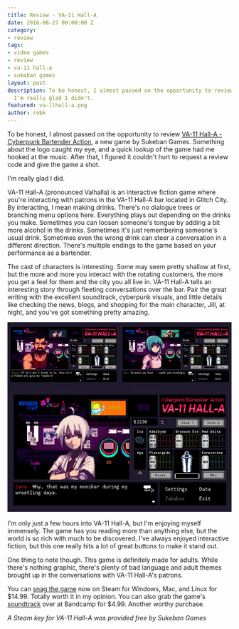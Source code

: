 ```yaml
---
title: Review - VA-11 Hall-A
date: 2016-06-27 00:00:00 Z
category:
- review
tags:
- video games
- review
- va-11 hall-a
- sukeban games
layout: post
description: To be honest, I almost passed on the opportunity to review VA-11 Hall-A.
  I'm really glad I didn't.
featured: va-llhall-a.png
author: robk
---
```


To be honest, I almost passed on the opportunity to review [VA-11 Hall-A - Cyberpunk Bartender Action](http://waifubartending.com), a new game by Sukeban Games. Something about the logo caught my eye, and a quick lookup of the game had me hooked at the music. After that, I figured it couldn't hurt to request a review code and give the game a shot.

I'm really glad I did.

VA-11 Hall-A (pronounced Valhalla) is an interactive fiction game where you're interacting with patrons in the VA-11 Hall-A bar located in Glitch City. By interacting, I mean making drinks. There's no dialogue trees or branching menu options here. Everything plays out depending on the drinks you make. Sometimes you can loosen someone's tongue by adding a bit more alcohol in the drinks. Sometimes it's just remembering someone's usual drink. Sometimes even the wrong drink can steer a conversation in a different direction. There's multiple endings to the game based on your performance as a bartender.

The cast of characters is interesting. Some may seem pretty shallow at first, but the more and more you interact with the rotating customers, the more you get a feel for them and the city you all live in. VA-11 Hall-A tells an interesting story through fleeting conversations over the bar. Pair the great writing with the excellent soundtrack, cyberpunk visuals, and little details like checking the news, blogs, and shopping for the main character, Jill, at night, and you've got something pretty amazing.

![VA-11 Hall A Screens](/images/va11halla.png)

I'm only just a few hours into VA-11 Hall-A, but I'm enjoying myself immensely. The game has you reading more than anything else, but the world is so rich with much to be discovered. I've always enjoyed interactive fiction, but this one really hits a lot of great buttons to make it stand out.

One thing to note though. This game is definitely made for adults. While there's nothing graphic, there's plenty of bad language and adult themes brought up in the conversations with VA-11 Hall-A's patrons.

You can [snag the game](http://store.steampowered.com/app/447530/) now on Steam for Windows, Mac, and Linux for $14.99. Totally worth it in my opinion. You can also grab the game's [soundtrack](https://garoad.bandcamp.com/album/va-11-hall-a-prologue-ost-sounds-from-the-future) over at Bandcamp for $4.99. Another worthy purchase.

*A Steam key for VA-11 Hall-A was provided free by Sukeban Games*

